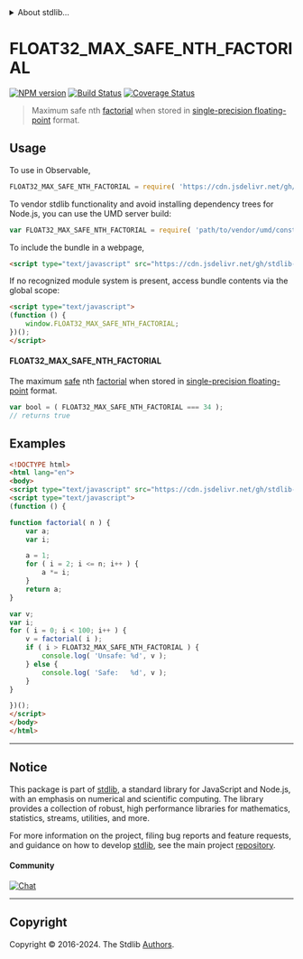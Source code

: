 <!--

@license Apache-2.0

Copyright (c) 2024 The Stdlib Authors.

Licensed under the Apache License, Version 2.0 (the "License");
you may not use this file except in compliance with the License.
You may obtain a copy of the License at

   http://www.apache.org/licenses/LICENSE-2.0

Unless required by applicable law or agreed to in writing, software
distributed under the License is distributed on an "AS IS" BASIS,
WITHOUT WARRANTIES OR CONDITIONS OF ANY KIND, either express or implied.
See the License for the specific language governing permissions and
limitations under the License.

-->


<details>
  <summary>
    About stdlib...
  </summary>
  <p>We believe in a future in which the web is a preferred environment for numerical computation. To help realize this future, we've built stdlib. stdlib is a standard library, with an emphasis on numerical and scientific computation, written in JavaScript (and C) for execution in browsers and in Node.js.</p>
  <p>The library is fully decomposable, being architected in such a way that you can swap out and mix and match APIs and functionality to cater to your exact preferences and use cases.</p>
  <p>When you use stdlib, you can be absolutely certain that you are using the most thorough, rigorous, well-written, studied, documented, tested, measured, and high-quality code out there.</p>
  <p>To join us in bringing numerical computing to the web, get started by checking us out on <a href="https://github.com/stdlib-js/stdlib">GitHub</a>, and please consider <a href="https://opencollective.com/stdlib">financially supporting stdlib</a>. We greatly appreciate your continued support!</p>
</details>

# FLOAT32_MAX_SAFE_NTH_FACTORIAL

[![NPM version][npm-image]][npm-url] [![Build Status][test-image]][test-url] [![Coverage Status][coverage-image]][coverage-url] <!-- [![dependencies][dependencies-image]][dependencies-url] -->

> Maximum safe nth [factorial][factorial] when stored in [single-precision floating-point][ieee754] format.



<section class="usage">

## Usage

<!-- eslint-disable id-length -->

To use in Observable,

```javascript
FLOAT32_MAX_SAFE_NTH_FACTORIAL = require( 'https://cdn.jsdelivr.net/gh/stdlib-js/constants-float32-max-safe-nth-factorial@umd/browser.js' )
```

To vendor stdlib functionality and avoid installing dependency trees for Node.js, you can use the UMD server build:

```javascript
var FLOAT32_MAX_SAFE_NTH_FACTORIAL = require( 'path/to/vendor/umd/constants-float32-max-safe-nth-factorial/index.js' )
```

To include the bundle in a webpage,

```html
<script type="text/javascript" src="https://cdn.jsdelivr.net/gh/stdlib-js/constants-float32-max-safe-nth-factorial@umd/browser.js"></script>
```

If no recognized module system is present, access bundle contents via the global scope:

```html
<script type="text/javascript">
(function () {
    window.FLOAT32_MAX_SAFE_NTH_FACTORIAL;
})();
</script>
```

#### FLOAT32_MAX_SAFE_NTH_FACTORIAL

The maximum [safe][safe-integers] nth [factorial][factorial] when stored in [single-precision floating-point][ieee754] format.

<!-- eslint-disable id-length -->

```javascript
var bool = ( FLOAT32_MAX_SAFE_NTH_FACTORIAL === 34 );
// returns true
```

</section>

<!-- /.usage -->

<section class="examples">

## Examples

<!-- eslint-disable id-length -->

<!-- eslint no-undef: "error" -->

```html
<!DOCTYPE html>
<html lang="en">
<body>
<script type="text/javascript" src="https://cdn.jsdelivr.net/gh/stdlib-js/constants-float32-max-safe-nth-factorial@umd/browser.js"></script>
<script type="text/javascript">
(function () {

function factorial( n ) {
    var a;
    var i;

    a = 1;
    for ( i = 2; i <= n; i++ ) {
        a *= i;
    }
    return a;
}

var v;
var i;
for ( i = 0; i < 100; i++ ) {
    v = factorial( i );
    if ( i > FLOAT32_MAX_SAFE_NTH_FACTORIAL ) {
        console.log( 'Unsafe: %d', v );
    } else {
        console.log( 'Safe:   %d', v );
    }
}

})();
</script>
</body>
</html>
```

</section>

<!-- /.examples -->

<!-- C interface documentation. -->



<!-- Section for related `stdlib` packages. Do not manually edit this section, as it is automatically populated. -->

<section class="related">

</section>

<!-- /.related -->

<!-- Section for all links. Make sure to keep an empty line after the `section` element and another before the `/section` close. -->


<section class="main-repo" >

* * *

## Notice

This package is part of [stdlib][stdlib], a standard library for JavaScript and Node.js, with an emphasis on numerical and scientific computing. The library provides a collection of robust, high performance libraries for mathematics, statistics, streams, utilities, and more.

For more information on the project, filing bug reports and feature requests, and guidance on how to develop [stdlib][stdlib], see the main project [repository][stdlib].

#### Community

[![Chat][chat-image]][chat-url]

---

## Copyright

Copyright &copy; 2016-2024. The Stdlib [Authors][stdlib-authors].

</section>

<!-- /.stdlib -->

<!-- Section for all links. Make sure to keep an empty line after the `section` element and another before the `/section` close. -->

<section class="links">

[npm-image]: http://img.shields.io/npm/v/@stdlib/constants-float32-max-safe-nth-factorial.svg
[npm-url]: https://npmjs.org/package/@stdlib/constants-float32-max-safe-nth-factorial

[test-image]: https://github.com/stdlib-js/constants-float32-max-safe-nth-factorial/actions/workflows/test.yml/badge.svg?branch=main
[test-url]: https://github.com/stdlib-js/constants-float32-max-safe-nth-factorial/actions/workflows/test.yml?query=branch:main

[coverage-image]: https://img.shields.io/codecov/c/github/stdlib-js/constants-float32-max-safe-nth-factorial/main.svg
[coverage-url]: https://codecov.io/github/stdlib-js/constants-float32-max-safe-nth-factorial?branch=main

<!--

[dependencies-image]: https://img.shields.io/david/stdlib-js/constants-float32-max-safe-nth-factorial.svg
[dependencies-url]: https://david-dm.org/stdlib-js/constants-float32-max-safe-nth-factorial/main

-->

[chat-image]: https://img.shields.io/gitter/room/stdlib-js/stdlib.svg
[chat-url]: https://app.gitter.im/#/room/#stdlib-js_stdlib:gitter.im

[stdlib]: https://github.com/stdlib-js/stdlib

[stdlib-authors]: https://github.com/stdlib-js/stdlib/graphs/contributors

[umd]: https://github.com/umdjs/umd
[es-module]: https://developer.mozilla.org/en-US/docs/Web/JavaScript/Guide/Modules

[deno-url]: https://github.com/stdlib-js/constants-float32-max-safe-nth-factorial/tree/deno
[deno-readme]: https://github.com/stdlib-js/constants-float32-max-safe-nth-factorial/blob/deno/README.md
[umd-url]: https://github.com/stdlib-js/constants-float32-max-safe-nth-factorial/tree/umd
[umd-readme]: https://github.com/stdlib-js/constants-float32-max-safe-nth-factorial/blob/umd/README.md
[esm-url]: https://github.com/stdlib-js/constants-float32-max-safe-nth-factorial/tree/esm
[esm-readme]: https://github.com/stdlib-js/constants-float32-max-safe-nth-factorial/blob/esm/README.md
[branches-url]: https://github.com/stdlib-js/constants-float32-max-safe-nth-factorial/blob/main/branches.md

[safe-integers]: http://www.2ality.com/2013/10/safe-integers.html

[factorial]: https://en.wikipedia.org/wiki/Factorial

[ieee754]: https://en.wikipedia.org/wiki/IEEE_754-1985

<!-- <related-links> -->

<!-- </related-links> -->

</section>

<!-- /.links -->

